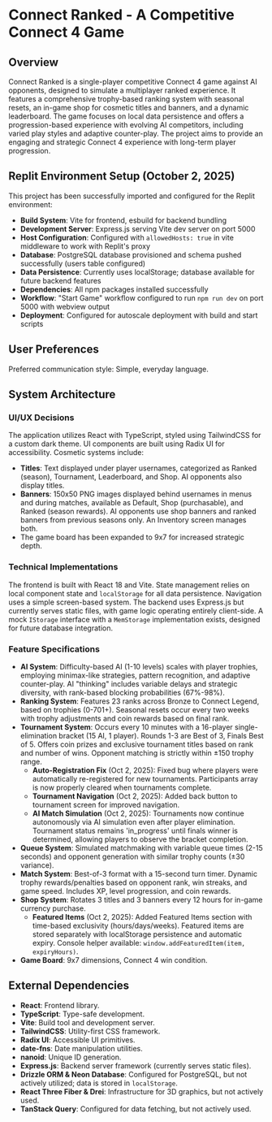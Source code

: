 # Connect Ranked - A Competitive Connect 4 Game

## Overview

Connect Ranked is a single-player competitive Connect 4 game against AI opponents, designed to simulate a multiplayer ranked experience. It features a comprehensive trophy-based ranking system with seasonal resets, an in-game shop for cosmetic titles and banners, and a dynamic leaderboard. The game focuses on local data persistence and offers a progression-based experience with evolving AI competitors, including varied play styles and adaptive counter-play. The project aims to provide an engaging and strategic Connect 4 experience with long-term player progression.

## Replit Environment Setup (October 2, 2025)

This project has been successfully imported and configured for the Replit environment:

- **Build System**: Vite for frontend, esbuild for backend bundling
- **Development Server**: Express.js serving Vite dev server on port 5000
- **Host Configuration**: Configured with `allowedHosts: true` in vite middleware to work with Replit's proxy
- **Database**: PostgreSQL database provisioned and schema pushed successfully (users table configured)
- **Data Persistence**: Currently uses localStorage; database available for future backend features
- **Dependencies**: All npm packages installed successfully
- **Workflow**: "Start Game" workflow configured to run `npm run dev` on port 5000 with webview output
- **Deployment**: Configured for autoscale deployment with build and start scripts

## User Preferences

Preferred communication style: Simple, everyday language.

## System Architecture

### UI/UX Decisions

The application utilizes React with TypeScript, styled using TailwindCSS for a custom dark theme. UI components are built using Radix UI for accessibility. Cosmetic systems include:
-   **Titles**: Text displayed under player usernames, categorized as Ranked (season), Tournament, Leaderboard, and Shop. AI opponents also display titles.
-   **Banners**: 150x50 PNG images displayed behind usernames in menus and during matches, available as Default, Shop (purchasable), and Ranked (season rewards). AI opponents use shop banners and ranked banners from previous seasons only. An Inventory screen manages both.
-   The game board has been expanded to 9x7 for increased strategic depth.

### Technical Implementations

The frontend is built with React 18 and Vite. State management relies on local component state and `localStorage` for all data persistence. Navigation uses a simple screen-based system. The backend uses Express.js but currently serves static files, with game logic operating entirely client-side. A mock `IStorage` interface with a `MemStorage` implementation exists, designed for future database integration.

### Feature Specifications

-   **AI System**: Difficulty-based AI (1-10 levels) scales with player trophies, employing minimax-like strategies, pattern recognition, and adaptive counter-play. AI "thinking" includes variable delays and strategic diversity, with rank-based blocking probabilities (67%-98%).
-   **Ranking System**: Features 23 ranks across Bronze to Connect Legend, based on trophies (0-701+). Seasonal resets occur every two weeks with trophy adjustments and coin rewards based on final rank.
-   **Tournament System**: Occurs every 10 minutes with a 16-player single-elimination bracket (15 AI, 1 player). Rounds 1-3 are Best of 3, Finals Best of 5. Offers coin prizes and exclusive tournament titles based on rank and number of wins. Opponent matching is strictly within ±150 trophy range.
    -   **Auto-Registration Fix** (Oct 2, 2025): Fixed bug where players were automatically re-registered for new tournaments. Participants array is now properly cleared when tournaments complete.
    -   **Tournament Navigation** (Oct 2, 2025): Added back button to tournament screen for improved navigation.
    -   **AI Match Simulation** (Oct 2, 2025): Tournaments now continue autonomously via AI simulation even after player elimination. Tournament status remains 'in_progress' until finals winner is determined, allowing players to observe the bracket completion.
-   **Queue System**: Simulated matchmaking with variable queue times (2-15 seconds) and opponent generation with similar trophy counts (±30 variance).
-   **Match System**: Best-of-3 format with a 15-second turn timer. Dynamic trophy rewards/penalties based on opponent rank, win streaks, and game speed. Includes XP, level progression, and coin rewards.
-   **Shop System**: Rotates 3 titles and 3 banners every 12 hours for in-game currency purchase.
    -   **Featured Items** (Oct 2, 2025): Added Featured Items section with time-based exclusivity (hours/days/weeks). Featured items are stored separately with localStorage persistence and automatic expiry. Console helper available: `window.addFeaturedItem(item, expiryHours)`.
-   **Game Board**: 9x7 dimensions, Connect 4 win condition.

## External Dependencies

-   **React**: Frontend library.
-   **TypeScript**: Type-safe development.
-   **Vite**: Build tool and development server.
-   **TailwindCSS**: Utility-first CSS framework.
-   **Radix UI**: Accessible UI primitives.
-   **date-fns**: Date manipulation utilities.
-   **nanoid**: Unique ID generation.
-   **Express.js**: Backend server framework (currently serves static files).
-   **Drizzle ORM & Neon Database**: Configured for PostgreSQL, but not actively utilized; data is stored in `localStorage`.
-   **React Three Fiber & Drei**: Infrastructure for 3D graphics, but not actively used.
-   **TanStack Query**: Configured for data fetching, but not actively used.